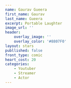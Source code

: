 ```yaml
---
name: Gaurav Gueera
first_name: Gaurav 
last_name: Gueera
excerpt: Portable Laughter
image_url: ''
header:
    overlay_image: ''
    overlay_color: '#8807F0'
layout: stars
publlished: false
front_type: comic
heart_cost: 20
categories:
    - Youtuber
    - Streamer
    - Actor
---
```

